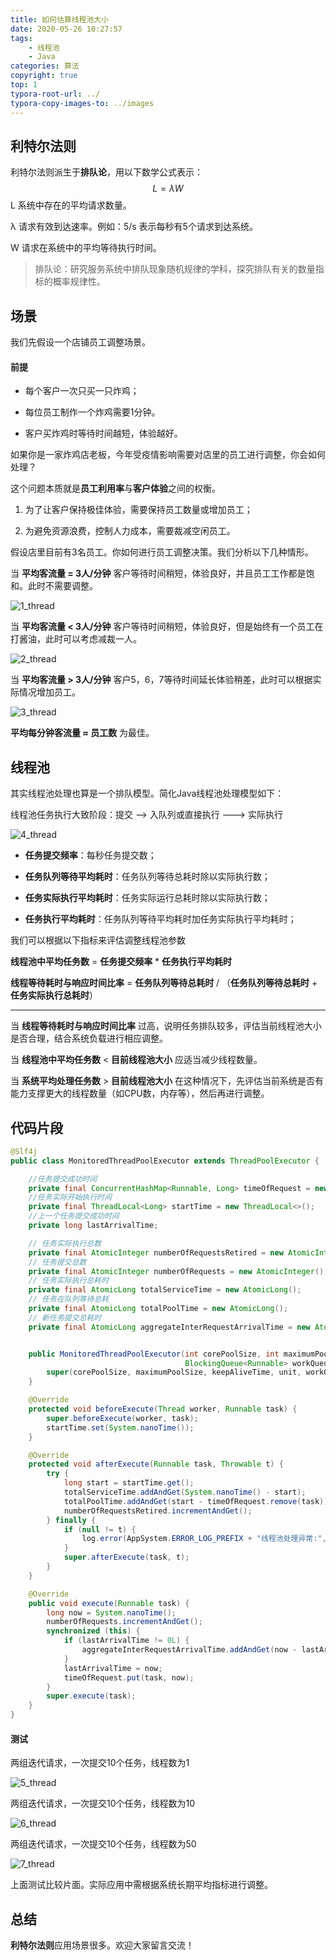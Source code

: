 ```yaml
---
title: 如何估算线程池大小
date: 2020-05-26 10:27:57
tags:
	- 线程池
	- Java
categories: 算法
copyright: true
top: 1
typora-root-url: ../
typora-copy-images-to: ../images
---
```


## 利特尔法则

利特尔法则派生于**排队论**，用以下数学公式表示：
$$
L = λW
$$
L  系统中存在的平均请求数量。

λ  请求有效到达速率。例如：5/s 表示每秒有5个请求到达系统。

W 请求在系统中的平均等待执行时间。

> 排队论：研究服务系统中排队现象随机规律的学科，探究排队有关的数量指标的概率规律性。



## 场景

我们先假设一个店铺员工调整场景。

#### 前提

- 每个客户一次只买一只炸鸡；

- 每位员工制作一个炸鸡需要1分钟。

- 客户买炸鸡时等待时间越短，体验越好。

  

如果你是一家炸鸡店老板，今年受疫情影响需要对店里的员工进行调整，你会如何处理？

这个问题本质就是**员工利用率**与**客户体验**之间的权衡。

1. 为了让客户保持极佳体验，需要保持员工数量或增加员工；

2. 为避免资源浪费，控制人力成本，需要裁减空闲员工。

   

假设店里目前有3名员工。你如何进行员工调整决策。我们分析以下几种情形。

当 **平均客流量 = 3人/分钟** 客户等待时间稍短，体验良好，并且员工工作都是饱和。此时不需要调整。

![1_thread](/images/1_thread.png)



当 **平均客流量  <  3人/分钟** 客户等待时间稍短，体验良好，但是始终有一个员工在打酱油，此时可以考虑减裁一人。

![2_thread](/images/2_thread.png)

当 **平均客流量  > 3人/分钟** 客户5，6，7等待时间延长体验稍差，此时可以根据实际情况增加员工。

![3_thread](/images/3_thread.png)

**平均每分钟客流量 ≈ 员工数** 为最佳。



## 线程池

其实线程池处理也算是一个排队模型。简化Java线程池处理模型如下：

线程池任务执行大致阶段：提交  -->  入队列或直接执行 --->  实际执行

![4_thread](/images/4_thread.png)



- **任务提交频率**：每秒任务提交数；

- **任务队列等待平均耗时**：任务队列等待总耗时除以实际执行数；

- **任务实际执行平均耗时**：任务实际运行总耗时除以实际执行数；

- **任务执行平均耗时**：任务队列等待平均耗时加任务实际执行平均耗时；

  

我们可以根据以下指标来评估调整线程池参数

**线程池中平均任务数** = **任务提交频率** * **任务执行平均耗时**

**线程等待耗时与响应时间比率** = **任务队列等待总耗时** / （**任务队列等待总耗时** + **任务实际执行总耗时**）

------

当 **线程等待耗时与响应时间比率** 过高，说明任务排队较多，评估当前线程池大小是否合理，结合系统负载进行相应调整。

当  **线程池中平均任务数**  <   **目前线程池大小**  应适当减少线程数量。

当  **系统平均处理任务数**  >   **目前线程池大小**  在这种情况下，先评估当前系统是否有能力支撑更大的线程数量（如CPU数，内存等），然后再进行调整。



## 代码片段

```java
@Slf4j
public class MonitoredThreadPoolExecutor extends ThreadPoolExecutor {

    //任务提交成功时间
    private final ConcurrentHashMap<Runnable, Long> timeOfRequest = new ConcurrentHashMap<>();
    //任务实际开始执行时间
    private final ThreadLocal<Long> startTime = new ThreadLocal<>();
    //上一个任务提交成功时间
    private long lastArrivalTime;

    // 任务实际执行总数
    private final AtomicInteger numberOfRequestsRetired = new AtomicInteger();
    // 任务提交总数
    private final AtomicInteger numberOfRequests = new AtomicInteger();
    // 任务实际执行总耗时
    private final AtomicLong totalServiceTime = new AtomicLong();
    // 任务在队列等待总耗
    private final AtomicLong totalPoolTime = new AtomicLong();
    // 新任务提交总耗时
    private final AtomicLong aggregateInterRequestArrivalTime = new AtomicLong();


    public MonitoredThreadPoolExecutor(int corePoolSize, int maximumPoolSize, long keepAliveTime, TimeUnit unit,
                                       BlockingQueue<Runnable> workQueue, ThreadFactory threadFactory, RejectedExecutionHandler handler) {
        super(corePoolSize, maximumPoolSize, keepAliveTime, unit, workQueue, threadFactory, handler);
    }

    @Override
    protected void beforeExecute(Thread worker, Runnable task) {
        super.beforeExecute(worker, task);
        startTime.set(System.nanoTime());
    }

    @Override
    protected void afterExecute(Runnable task, Throwable t) {
        try {
            long start = startTime.get();
            totalServiceTime.addAndGet(System.nanoTime() - start);
            totalPoolTime.addAndGet(start - timeOfRequest.remove(task));
            numberOfRequestsRetired.incrementAndGet();
        } finally {
            if (null != t) {
                log.error(AppSystem.ERROR_LOG_PREFIX + "线程池处理异常:", Throwables.getRootCause(t));
            }
            super.afterExecute(task, t);
        }
    }

    @Override
    public void execute(Runnable task) {
        long now = System.nanoTime();
        numberOfRequests.incrementAndGet();
        synchronized (this) {
            if (lastArrivalTime != 0L) {
                aggregateInterRequestArrivalTime.addAndGet(now - lastArrivalTime);
            }
            lastArrivalTime = now;
            timeOfRequest.put(task, now);
        }
        super.execute(task);
    }
}

```

#### **测试**

两组迭代请求，一次提交10个任务，线程数为1

![5_thread](/images/5_thread.png)

两组迭代请求，一次提交10个任务，线程数为10

![6_thread](/images/6_thread.png)

两组迭代请求，一次提交10个任务，线程数为50



![7_thread](/images/7_thread.png)



上面测试比较片面。实际应用中需根据系统长期平均指标进行调整。



## 总结

**利特尔法则**应用场景很多。欢迎大家留言交流！

